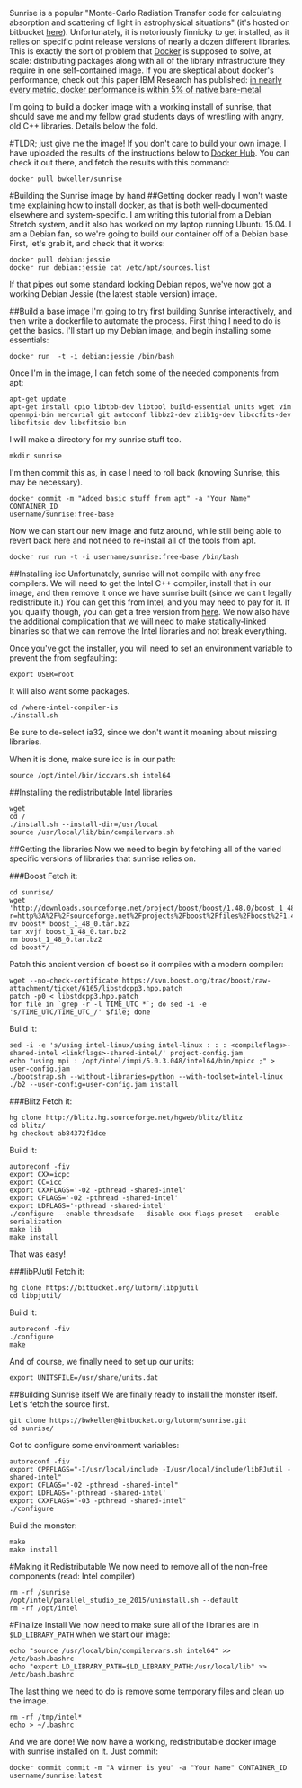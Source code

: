 <!-- 
.. title: Sunrise on Docker
.. slug: sunrise-on-docker
.. date: 2015-08-01 11:42:19 UTC-04:00
.. tags: 
.. category: 
.. link: 
.. description: 
.. type: text
-->

Sunrise is a popular "Monte-Carlo Radiation Transfer code for calculating
absorption and scattering of light in astrophysical situations" (it's hosted on
bitbucket [here](https://bitbucket.org/lutorm/sunrise)).  Unfortunately, it is
notoriously finnicky to get installed, as it relies on specific point release
versions of nearly a dozen different libraries.  This is exactly the sort of
problem that [Docker](https://docker.com) is supposed to solve, at scale:
distributing packages along with all of the library infrastructure they require
in one self-contained image.  If you are skeptical about docker's performance,
check out this paper IBM Research has published:  [in nearly every metric, docker
performance is within 5% of native
bare-metal](http://domino.research.ibm.com/library/cyberdig.nsf/papers/0929052195DD819C85257D2300681E7B/$File/rc25482.pdf)

I'm going to build a docker image with a working
install of sunrise, that should save me and my fellow grad students days of
wrestling with angry, old C++ libraries.  Details below the fold.

<!-- TEASER_END -->
#TLDR; just give me the image!
If you don't care to build your own image, I have uploaded the results of the
instructions below to [Docker Hub](https://hub.docker.com/r/bwkeller/sunrise/).
You can check it out there, and fetch the results with this command:

    docker pull bwkeller/sunrise


#Building the Sunrise image by hand
##Getting docker ready
I won't waste time explaining how to install docker, as that is both
well-documented elsewhere and system-specific.  I am writing this tutorial from
a Debian Stretch system, and it also has worked on my laptop running Ubuntu
15.04.  I am a Debian fan, so we're going to build our container off of a Debian
base.  First, let's grab it, and check that it works:

    docker pull debian:jessie
    docker run debian:jessie cat /etc/apt/sources.list

If that pipes out some standard looking Debian repos, we've now got a working
Debian Jessie (the latest stable version) image.

##Build a base image
I'm going to try first building Sunrise interactively, and then write a
dockerfile to automate the process.   First thing I need to do is get the
basics.  I'll start up my Debian image, and begin installing some essentials:

    docker run  -t -i debian:jessie /bin/bash

Once I'm in the image, I can fetch some of the needed components from apt:
    
    apt-get update
    apt-get install cpio libtbb-dev libtool build-essential units wget vim openmpi-bin mercurial git autoconf libbz2-dev zlib1g-dev libccfits-dev libcfitsio-dev libcfitsio-bin

I will make a directory for my sunrise stuff too.
    
    mkdir sunrise

I'm then commit this as, in case I need to roll back (knowing Sunrise, this may 
be necessary).

    docker commit -m "Added basic stuff from apt" -a "Your Name" CONTAINER_ID
    username/sunrise:free-base

Now we can start our new image and futz around, while still being able to revert
back here and not need to re-install all of the tools from apt.

    docker run run -t -i username/sunrise:free-base /bin/bash

##Installing icc
Unfortunately, sunrise will not compile with any free compilers.  We will need
to get the Intel C++ compiler, install that in our image, and then remove it
once we have sunrise built (since we can't legally redistribute it.)  You can
get this from Intel, and you may need to pay for it.  If you qualify though, you
can get a free version from [here](https://software.intel.com/en-us/qualify-for-free-software).
We now also have the additional complication that we will need to make
statically-linked binaries so that we can remove the Intel libraries and not
break everything. 

Once you've got the installer, you will need to set an environment variable to
prevent the from segfaulting:

    export USER=root

It will also want some packages.

    cd /where-intel-compiler-is
    ./install.sh

Be sure to de-select ia32, since we don't want it moaning about missing
libraries.

When it is done, make sure icc is in our path:

    source /opt/intel/bin/iccvars.sh intel64

##Installing the redistributable Intel libraries

    wget 
    cd /
    ./install.sh --install-dir=/usr/local
    source /usr/local/lib/bin/compilervars.sh

##Getting the libraries
Now we need to begin by fetching all of the varied specific versions of
libraries that sunrise relies on.

###Boost
Fetch it:
    
    cd sunrise/
    wget 'http://downloads.sourceforge.net/project/boost/boost/1.48.0/boost_1_48_0.tar.bz2?r=http%3A%2F%2Fsourceforge.net%2Fprojects%2Fboost%2Ffiles%2Fboost%2F1.48.0%2F&ts=1438447283&use_mirror=tcpdiag'
    mv boost* boost_1_48_0.tar.bz2
    tar xvjf boost_1_48_0.tar.bz2
    rm boost_1_48_0.tar.bz2
    cd boost*/

Patch this ancient version of boost so it compiles with a modern compiler:

    wget --no-check-certificate https://svn.boost.org/trac/boost/raw-attachment/ticket/6165/libstdcpp3.hpp.patch
    patch -p0 < libstdcpp3.hpp.patch
    for file in `grep -r -l TIME_UTC *`; do sed -i -e 's/TIME_UTC/TIME_UTC_/' $file; done

Build it:

    sed -i -e 's/using intel-linux/using intel-linux : : : <compileflags>-shared-intel <linkflags>-shared-intel/' project-config.jam
    echo "using mpi : /opt/intel/impi/5.0.3.048/intel64/bin/mpicc ;" > user-config.jam
    ./bootstrap.sh --without-libraries=python --with-toolset=intel-linux
    ./b2 --user-config=user-config.jam install



###Blitz
Fetch it:

    hg clone http://blitz.hg.sourceforge.net/hgweb/blitz/blitz
    cd blitz/
    hg checkout ab84372f3dce

Build it:

    autoreconf -fiv
    export CXX=icpc
    export CC=icc
    export CXXFLAGS='-O2 -pthread -shared-intel'
    export CFLAGS='-O2 -pthread -shared-intel'
    export LDFLAGS='-pthread -shared-intel'
    ./configure --enable-threadsafe --disable-cxx-flags-preset --enable-serialization 
    make lib
    make install

That was easy!

###libPJutil
Fetch it:
    
    hg clone https://bitbucket.org/lutorm/libpjutil
    cd libpjutil/

Build it:

    autoreconf -fiv
    ./configure
    make

And of course, we finally need to set up our units:
    
    export UNITSFILE=/usr/share/units.dat

##Building Sunrise itself
We are finally ready to install the monster itself.  Let's fetch the source
first.
    
    git clone https://bwkeller@bitbucket.org/lutorm/sunrise.git
    cd sunrise/

Got to configure some environment variables:
    
    autoreconf -fiv
    export CPPFLAGS="-I/usr/local/include -I/usr/local/include/libPJutil -shared-intel"
    export CFLAGS="-O2 -pthread -shared-intel"
    export LDFLAGS='-pthread -shared-intel'
    export CXXFLAGS="-O3 -pthread -shared-intel"
    ./configure

Build the monster:

    make
    make install

#Making it Redistributable
We now need to remove all of the non-free components (read: Intel compiler)

    rm -rf /sunrise
    /opt/intel/parallel_studio_xe_2015/uninstall.sh --default
    rm -rf /opt/intel

#Finalize Install
We now need to make sure all of the libraries are in ```$LD_LIBRARY_PATH``` when
we start our image:
    
    echo "source /usr/local/bin/compilervars.sh intel64" >> /etc/bash.bashrc
    echo "export LD_LIBRARY_PATH=$LD_LIBRARY_PATH:/usr/local/lib" >> /etc/bash.bashrc

The last thing we need to do is remove some temporary files and clean up the
image.

    rm -rf /tmp/intel*
    echo > ~/.bashrc

And we are done!  We now have a working, redistributable docker image with
sunrise installed on it.  Just commit:

    docker commit commit -m "A winner is you" -a "Your Name" CONTAINER_ID username/sunrise:latest
